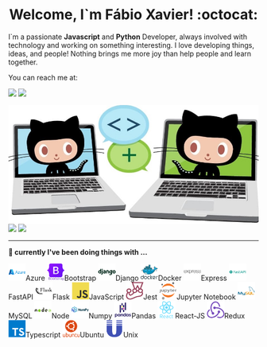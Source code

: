 <div style="text-align: center;">
  <h1>Welcome, I`m Fábio Xavier! :octocat:</h1>
</div>
<p>I`m a passionate <strong>Javascript</strong> and <strong>Python</strong> Developer, always involved with technology and working on something interesting.  
I love developing things, ideas, and people! Nothing brings me more joy than help people and learn together.</p>

You can reach me at:

<a href = "mailto:fabio.xavier@live.com"><img src="https://img.shields.io/badge/-Email-%23333?style=for-the-badge&logo=microsoft-outlook&logoColor=white" target="_blank"/></a>
<a href="https://www.linkedin.com/in/fabionxavier/" target="_blank"><img src="https://img.shields.io/badge/-LinkedIn-%230077B5?style=for-the-badge&logo=linkedin&logoColor=white" target="_blank"/></a>
<!-- <a href="https://ondion.github.io/Portfolio/" target="_blank"><img src="https://img.shields.io/badge/-PORTFOLIO-%230077B5?style=for-the-badge&logo=github&color=yellow" target="_blank"/></a> -->


<img style="display: block;" width="750px" src="images/octocat.jpg" />
<div style="display: inline-block;">
  <img width="340px" src="https://github-readme-stats.vercel.app/api/top-langs/?username=Ondion&layout=compact" />
  <img width="408px" src="https://github-readme-stats.vercel.app/api?username=Ondion&show_icons=true" />
<div>

<hr>
<p><strong>🔭 currently I've been doing things with ...</strong></p>
<div>
  <img width="35px" src="images/azure-original-wordmark.svg" alt="azure icon"/>Azure
  <img width="35px" src="images/bootstrap-original-wordmark.svg" alt="bootstrap icon"/>Bootstrap
  <img width="35px" src="images/django-plain-wordmark.svg" alt="django icon"/>Django
  <img width="35px" src="images/docker-original-wordmark.svg" alt="docker icon"/>Docker
  <img width="35px" src="images/express-original-wordmark.svg" alt="express icon"/>Express
  <img width="35px" src="images/fastapi-original-wordmark.svg" alt="fastapi icon"/>FastAPI
  <img width="35px" src="images/flask-original-wordmark.svg" alt="flask icon"/>Flask
  <img width="35px" src="images/javascript-original.svg" alt="javascript icon"/>JavaScript
  <img width="35px" src="images/jest-plain.svg" alt="jest icon"/>Jest
  <img width="35px" src="images/jupyter-original-wordmark.svg" alt="jupyter icon"/>Jupyter Notebook
  <img width="35px" src="images/mysql-original-wordmark.svg" alt="mysql icon"/>MySQL
  <img width="35px" src="images/nodejs-original-wordmark.svg" alt="nodejs icon"/>Node
  <img width="35px" src="images/numpy-original-wordmark.svg" alt="numpy icon"/>Numpy
  <img width="35px" src="images/pandas-original-wordmark.svg" alt="pandas icon"/>Pandas
  <img width="35px" src="images/react-original-wordmark.svg" alt="react icon"/>React-JS
  <img width="35px" src="images/redux-original.svg" alt="redux icon"/>Redux
  <img width="35px" src="images/typescript-original.svg" alt="typescript icon"/>Typescript
  <img width="35px" src="images/ubuntu-plain-wordmark.svg" alt="ubuntu icon"/>Ubuntu
  <img width="35px" src="images/unix-original.svg" alt="unix icon"/>Unix
</div>
